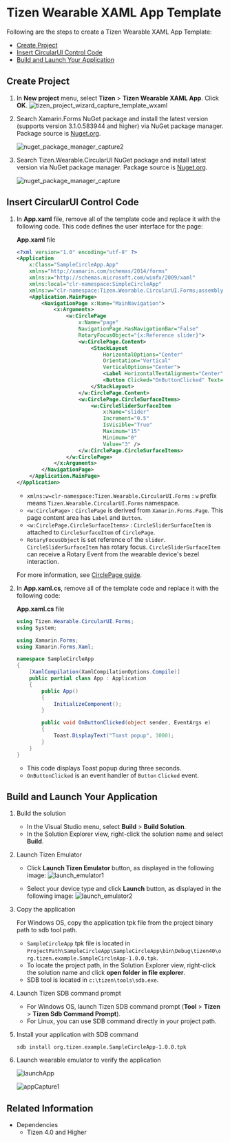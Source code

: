 # Tizen Wearable XAML App Template

Following are the steps to create a Tizen Wearable XAML App Template:

- [Create Project](#create-project)
- [Insert CircularUI Control Code](#insert-circularui-control-code)
- [Build and Launch Your Application](#build-and-launch-your-application)

## Create Project

1. In **New project** menu, select **Tizen** > **Tizen Wearable XAML App**.  Click **OK**.
    ![tizen_project_wizard_capture_template_wxaml](media/tizen_project_wizard_capture_template_wxaml.png)

2. Search Xamarin.Forms NuGet package and install the latest version
(supports version 3.1.0.583944 and higher) via NuGet package manager. Package source is [Nuget.org](https://api.nuget.org/v3/index.json).

    ![nuget_package_manager_capture2](media/nuget_package_manager_capture2.png)

3. Search Tizen.Wearable.CircularUI NuGet package and install latest version via NuGet package manager. Package source is [Nuget.org](https://api.nuget.org/v3/index.json).

    ![nuget_package_manager_capture](media/nuget_package_manager_capture.png)

## Insert CircularUI Control Code

1. In **App.xaml** file, remove all of the template code and replace it with the following code. This code defines the user interface for the page:

    **App.xaml** file

    ```xml
    <?xml version="1.0" encoding="utf-8" ?>
    <Application
        x:Class="SampleCircleApp.App"
        xmlns="http://xamarin.com/schemas/2014/forms"
        xmlns:x="http://schemas.microsoft.com/winfx/2009/xaml"
        xmlns:local="clr-namespace:SimpleCircleApp"
        xmlns:w="clr-namespace:Tizen.Wearable.CircularUI.Forms;assembly=Tizen.Wearable.CircularUI.Forms">
        <Application.MainPage>
            <NavigationPage x:Name="MainNavigation">
                <x:Arguments>
                    <w:CirclePage
                        x:Name="page"
                        NavigationPage.HasNavigationBar="False"
                        RotaryFocusObject="{x:Reference slider}">
                        <w:CirclePage.Content>
                            <StackLayout
                                HorizontalOptions="Center"
                                Orientation="Vertical"
                                VerticalOptions="Center">
                                <Label HorizontalTextAlignment="Center" Text="Welcome to Xamarin Forms!" />
                                <Button Clicked="OnButtonClicked" Text="show toast" />
                            </StackLayout>
                        </w:CirclePage.Content>
                        <w:CirclePage.CircleSurfaceItems>
                            <w:CircleSliderSurfaceItem
                                x:Name="slider"
                                Increment="0.5"
                                IsVisible="True"
                                Maximum="15"
                                Minimum="0"
                                Value="3" />
                        </w:CirclePage.CircleSurfaceItems>
                    </w:CirclePage>
                </x:Arguments>
            </NavigationPage>
        </Application.MainPage>
    </Application>
    ```

    - `xmlns:w=clr-namespace:Tizen.Wearable.CircularUI.Forms` : `w` prefix means `Tizen.Wearable.CircularUI.Forms` namespace.
    - `<w:CirclePage>` : `CirclePage` is derived from `Xamarin.Forms.Page`. This page content area has `Label` and `Button`.
    - `<w:CirclePage.CircleSurfaceItems>` : `CircleSliderSurfaceItem` is attached to `CircleSurfaceItem` of  `CirclePage`.
    - `RotaryFocusObject` is set reference of the `slider`. `CircleSliderSurfaceItem` has rotary focus. `CircleSliderSurfaceItem` can receive a Rotary Event from the wearable device's bezel interaction.

    For more information, see [CirclePage guide](https://samsung.github.io/Tizen.CircularUI/guide/CirclePage.html).

2. In **App.xaml.cs**, remove all of the template code and replace it with the following code:

    **App.xaml.cs** file
    ```cs
    using Tizen.Wearable.CircularUI.Forms;
    using System;

    using Xamarin.Forms;
    using Xamarin.Forms.Xaml;

    namespace SampleCircleApp
    {
        [XamlCompilation(XamlCompilationOptions.Compile)]
        public partial class App : Application
        {
            public App()
            {
                InitializeComponent();
            }

            public void OnButtonClicked(object sender, EventArgs e)
            {
                Toast.DisplayText("Toast popup", 3000);
            }
        }
    }
    ```

    - This code displays Toast popup during three seconds.
    - `OnButtonClicked` is an event handler of `Button` `Clicked` event.

## Build and Launch Your Application

1. Build the solution
    - In the Visual Studio menu, select **Build** > **Build Solution**.
    - In the Solution Explorer view, right-click the solution name and select **Build**.

2. Launch Tizen Emulator

    - Click **Launch Tizen Emulator** button, as displayed in the following image:
        ![launch_emulator1](media/launch_emulator1_wxaml.png)

    - Select your device type and click **Launch** button, as displayed in the following image:
        ![launch_emulator2](media/launch_emulator2.png)

3. Copy the application

    For Windows OS, copy the application tpk file from the project binary path to sdb tool path.
    - `SampleCircleApp` tpk file is located in `ProjectPath\SampleCircleApp\SampleCircleApp\bin\Debug\tizen40\org.tizen.example.SampleCircleApp-1.0.0.tpk`.
    - To locate the project path, in the Solution Explorer view, right-click the solution name and click **open folder in file explorer**.
    - SDB tool is located in `c:\tizen\tools\sdb.exe`.

4. Launch Tizen SDB command prompt

    - For Windows OS, launch Tizen SDB command prompt (**Tool** > **Tizen** > **Tizen Sdb Command Prompt**).
    - For Linux, you can use SDB command directly in your project path.

5. Install your application with SDB command

    ```
    sdb install org.tizen.example.SampleCircleApp-1.0.0.tpk
    ```

6. Launch wearable emulator to verify the application

    ![launchApp](media/launch_app.png)

    ![appCapture1](media/app_capture1.png)

## Related Information

- Dependencies
  - Tizen 4.0 and Higher
